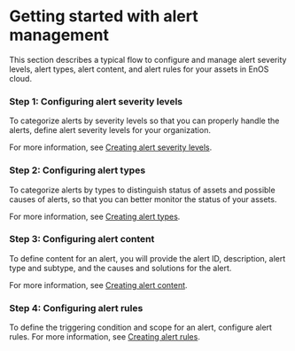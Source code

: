# Getting started with alert management
<!--
The short description should be a single, concise paragraph that contains one or two sentences and no more than 50 words.
Briefly mention what the user's learning goal is and include the following SEO keywords in the title short description: EnOS, ServiceName, tutorial.
-->

This section describes a typical flow to configure and manage alert severity levels, alert types, alert content, and alert rules for your assets in EnOS cloud.

### Step 1: Configuring alert severity levels

To categorize alerts by severity levels so that you can properly handle the alerts, define alert severity levels for your organization.

For more information, see [Creating alert severity levels](create_alert_severity).

### Step 2: Configuring alert types 

To categorize alerts by types to distinguish status of assets and possible causes of alerts, so that you can better monitor the status of your assets.

For more information, see [Creating alert types](create_alert_type).

### Step 3: Configuring alert content

To define content for an alert, you will provide the alert ID, description, alert type and subtype, and the causes and solutions for the alert.

For more information, see [Creating alert content](create_alert_content).


### Step 4: Configuring alert rules

To define the triggering condition and scope for an alert, configure alert rules. For more information, see [Creating alert rules](create_alert_rule).
